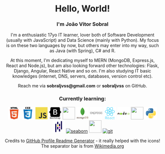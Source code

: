 <h1 align="center">Hello, World!</h1>
<h3 align="center">I'm João Vitor Sobral</h3>

<p align="center">I'm a enthusiastic 17yo IT learner, lover both of Software Development (usually with JavaScript) and Data Science (mainly with Python). My focus is on these two languages by now, but others may enter into my way, such as Java (with Spring), C# and R.</p>
<p align="center">At this moment, I'm dedicating myself to MERN (MongoDB, Express.js, React and Node.js), but am also looking forward other technologies: Flask, Django, Angular, React Native and so on. I'm also studying IT basic knowledges (internet, DNS, servers, databases, version control etc).</p>

<p align="center">Reach me via <strong>sobraljvss@gmail.com</strong> or <strong>sobraljvss</strong> on GitHub.</p>

<h3 align="center">Currently learning:</h3>

<p align="center">
  <a href="https://www.w3.org/html/" target="_blank" rel="noreferrer"> <img src="https://raw.githubusercontent.com/devicons/devicon/master/icons/html5/html5-original-wordmark.svg" alt="html5" width="40" height="40"/></a>
  <a href="https://www.w3schools.com/css/" target="_blank" rel="noreferrer"> <img src="https://raw.githubusercontent.com/devicons/devicon/master/icons/css3/css3-original-wordmark.svg" alt="css3" width="40" height="40"/></a>
  <a href="https://developer.mozilla.org/en-US/docs/Web/JavaScript" target="_blank" rel="noreferrer"> <img src="https://raw.githubusercontent.com/devicons/devicon/master/icons/javascript/javascript-original.svg" alt="javascript" width="40" height="40"/></a>
  <a href="https://getbootstrap.com" target="_blank" rel="noreferrer"> <img src="https://raw.githubusercontent.com/devicons/devicon/master/icons/bootstrap/bootstrap-plain-wordmark.svg" alt="bootstrap" width="40" height="40"/></a>
  <img src="https://upload.wikimedia.org/wikipedia/commons/9/9a/SIDDHAM_SEPARATOR_BAR.svg" width="40" height="40">
  <a href="https://www.mongodb.com/" target="_blank" rel="noreferrer"> <img src="https://raw.githubusercontent.com/devicons/devicon/master/icons/mongodb/mongodb-original-wordmark.svg" alt="mongodb" width="40" height="40"/></a>
  <a href="https://expressjs.com" target="_blank" rel="noreferrer"> <img src="https://raw.githubusercontent.com/devicons/devicon/master/icons/express/express-original-wordmark.svg" alt="express" width="40" height="40"/></a>
  <a href="https://reactjs.org/" target="_blank" rel="noreferrer"> <img src="https://raw.githubusercontent.com/devicons/devicon/master/icons/react/react-original-wordmark.svg" alt="react" width="40" height="40"/></a>
  <a href="https://nodejs.org" target="_blank" rel="noreferrer"> <img src="https://raw.githubusercontent.com/devicons/devicon/master/icons/nodejs/nodejs-original-wordmark.svg" alt="nodejs" width="40" height="40"/></a>
  <img src="https://upload.wikimedia.org/wikipedia/commons/9/9a/SIDDHAM_SEPARATOR_BAR.svg" width="40" height="40">
  <a href="https://www.python.org" target="_blank" rel="noreferrer"> <img src="https://raw.githubusercontent.com/devicons/devicon/master/icons/python/python-original.svg" alt="python" width="40" height="40"/></a>
  <a href="https://pandas.pydata.org/" target="_blank" rel="noreferrer"> <img src="https://raw.githubusercontent.com/devicons/devicon/2ae2a900d2f041da66e950e4d48052658d850630/icons/pandas/pandas-original.svg" alt="pandas" width="40" height="40"/></a>
  <a href="https://seaborn.pydata.org/" target="_blank" rel="noreferrer"> <img src="https://seaborn.pydata.org/_images/logo-mark-lightbg.svg" alt="seaborn" width="40" height="40"/></a>
  <img src="https://upload.wikimedia.org/wikipedia/commons/9/9a/SIDDHAM_SEPARATOR_BAR.svg" width="40" height="40">
  <a href="https://git-scm.com/" target="_blank" rel="noreferrer"> <img src="https://www.vectorlogo.zone/logos/git-scm/git-scm-icon.svg" alt="git" width="40" height="40"/></a>
</p>

<p align="center">Credits to <a href="https://rahuldkjain.github.io/gh-profile-readme-generator/">GitHub Profile Readme Generator</a> - it really helped with the icons! The separator bar is from <a href="https://upload.wikimedia.org/wikipedia/commons/9/9a/SIDDHAM_SEPARATOR_BAR.svg">Wikimedia.org</a></p>
